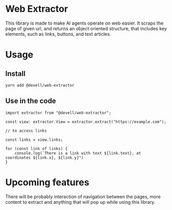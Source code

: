 # Web Extractor

This library is made to make AI agents operate on web easier. It scraps the page of given url, and returns an object oriented structure, that includes key elements, such as links, buttons, and text articles.

# Usage

## Install

`yarn add @devell/web-extractor`

## Use in the code

```
import extractor from "@devell/web-extractor";

const view: extractor.View = extractor.extract("https://example.com");

// to access links

const links = view.links;

for (const link of links) {
    console.log(`There is a link with text ${link.text}, at coordinates ${link.x}, ${link.y}")
}
```

# Upcoming features

There will be probably interaction of navigation between the pages, more content to extract and anything that will pop up while using this library.
